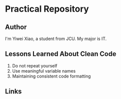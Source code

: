 # Practical Repository

## Author
I'm Yiwei Xiao, a student from JCU. My major is IT.

## Lessons Learned About Clean Code
1. Do not repeat yourself
2. Use meaningful variable names
3. Maintaining consistent code formatting

## Links
[Programming Patterns Page]:  https://github.com/CP1404/Practicals
[CP1404 Practicals Instructions Repository]: https://github.com/CP1404/Practicals/blob/master/README.md